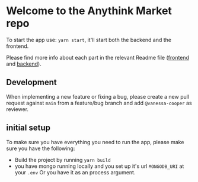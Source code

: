 # Welcome to the Anythink Market repo

To start the app use: `yarn start`, it'll start both the backend and the frontend.

Please find more info about each part in the relevant Readme file ([frontend](frontend/readme.md) and [backend](backend/README.md)).

## Development

When implementing a new feature or fixing a bug, please create a new pull request against `main` from a feature/bug branch and add `@vanessa-cooper` as reviewer.

## initial setup

To make sure you have everything you need to run the app, please make sure you have the following:

* Build the project by running `yarn build`
* you have mongo running locally and you set up it's url `MONGODB_URI` at your `.env` Or you have it as an process argument.

